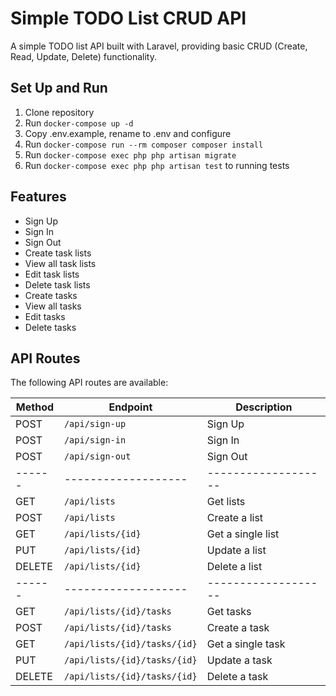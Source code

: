 # Simple TODO List CRUD API

A simple TODO list API built with Laravel, providing basic CRUD (Create, Read, Update, Delete) functionality.

## Set Up and Run

1. Clone repository
2. Run `docker-compose up -d`
3. Copy .env.example, rename to .env and configure
4. Run `docker-compose run --rm composer composer install`
5. Run `docker-compose exec php php artisan migrate`
6. Run `docker-compose exec php php artisan test` to running tests

## Features

- Sign Up
- Sign In
- Sign Out
- Create task lists
- View all task lists
- Edit task lists
- Delete task lists
- Create tasks
- View all tasks
- Edit tasks
- Delete tasks

## API Routes

The following API routes are available:

| Method | Endpoint                     | Description         |
|--------|------------------------------|---------------------|
| POST   | `/api/sign-up`               | Sign Up             |
| POST   | `/api/sign-in`               | Sign In             |
| POST   | `/api/sign-out`              | Sign Out            |
| ------ | -------------------          | ------------------- |
| GET    | `/api/lists`                 | Get lists           |
| POST   | `/api/lists`                 | Create a list       |
| GET    | `/api/lists/{id}`            | Get a single list   |
| PUT    | `/api/lists/{id}`            | Update a list       |
| DELETE | `/api/lists/{id}`            | Delete a list       |
| ------ | -------------------          | ------------------- |
| GET    | `/api/lists/{id}/tasks`      | Get tasks           |
| POST   | `/api/lists/{id}/tasks`      | Create a task       |
| GET    | `/api/lists/{id}/tasks/{id}` | Get a single task   |
| PUT    | `/api/lists/{id}/tasks/{id}` | Update a task       |
| DELETE | `/api/lists/{id}/tasks/{id}` | Delete a task       |


